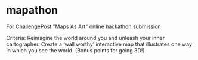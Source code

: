 # mapathon
For ChallengePost "Maps As Art" online hackathon submission


Criteria: Reimagine the world around you and unleash your inner cartographer. Create a ‘wall worthy’ interactive map that illustrates one way in which you see the world. (Bonus points for going 3D!)
